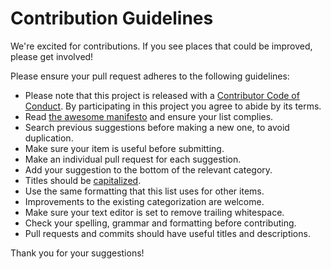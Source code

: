 # Contribution Guidelines

We're excited for contributions. If you see places that could be improved, please get involved!

Please ensure your pull request adheres to the following guidelines:

- Please note that this project is released with a [Contributor Code of Conduct](CODE_OF_CONDUCT.md). By participating in this project you agree to abide by its terms.
- Read [the awesome manifesto](https://github.com/sindresorhus/awesome/blob/master/awesome.md) and ensure your list complies.
- Search previous suggestions before making a new one, to avoid duplication.
- Make sure your item is useful before submitting.  
- Make an individual pull request for each suggestion.
- Add your suggestion to the bottom of the relevant category.
- Titles should be [capitalized](http://grammar.yourdictionary.com/capitalization/rules-for-capitalization-in-titles.html).
- Use the same formatting that this list uses for other items. 
- Improvements to the existing categorization are welcome.
- Make sure your text editor is set to remove trailing whitespace.
- Check your spelling, grammar and formatting before contributing.
- Pull requests and commits should have useful titles and descriptions.


Thank you for your suggestions!
